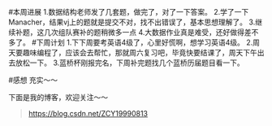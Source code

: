#本周进展
1.数据结构老师发了几套题，做完了，对了一下答案。
2.学了一下Manacher，结果vj上的题就是提交不对，找不出错误了，基本思想理解了。
3.继续补题，这几次组队赛补的题稍微多一点
4.大数据作业真是难受，还好做得差不多了。
#下周计划
1.下下周要考英语4级了，心里好慌啊，想学习英语4级。
2.周天要趣味编程了，应该会去帮忙，那就周六复习吧，毕竟快要结课了，周天下午出去放松一下。
3.蓝桥杯刚报完名，下周补完题找几个蓝桥历届题目看一下。

#感想
充实～～

下面是我的博客，欢迎关注～～

> https://blog.csdn.net/ZCY19990813 
